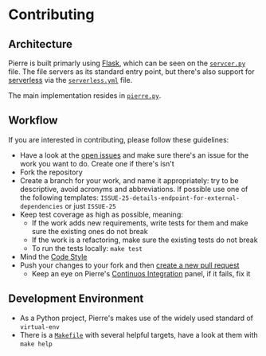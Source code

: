 # Contributing

## Architecture

Pierre is built primarly using [Flask](https://www.fullstackpython.com/flask.html), which can be seen on the [`servcer.py`](../server.py) file. The file servers as its standard entry point, but there's also support for [serverless](https://serverless.com/) via the [`serverless.yml`](../serverless.yml) file.

The main implementation resides in [`pierre.py`](../lib/pierre.py).

## Workflow

If you are interested in contributing, please follow these guidelines:

* Have a look at the [open issues](issues/) and make sure there's an issue for the work you want to do. Create one if there's isn't
* Fork the repository
* Create a branch for your work, and name it appropriately: try to be descriptive, avoid acronyms and abbreviations. If possible use one of the following templates: `ISSUE-25-details-endpoint-for-external-dependencies` or just `ISSUE-25`
* Keep test coverage as high as possible, meaning:
  * If the work adds new requirements, write tests for them and make sure the existing ones do not break
  * If the work is a refactoring, make sure the existing tests do not break
  * To run the tests locally: `make test`
* Mind the [Code Style](code_style.md)
* Push your changes to your fork and then [create a new pull request](compare/)
  * Keep an eye on Pierre's [Continuos Integration](https://circleci.com/gh/alvarocavalcanti/pierre-decheck) panel, if it fails, fix it

## Development Environment

* As a Python project, Pierre's makes use of the widely used standard of `virtual-env`
* There is a [`Makefile`](../Makefile) with several helpful targets, have a look at them with `make help`
